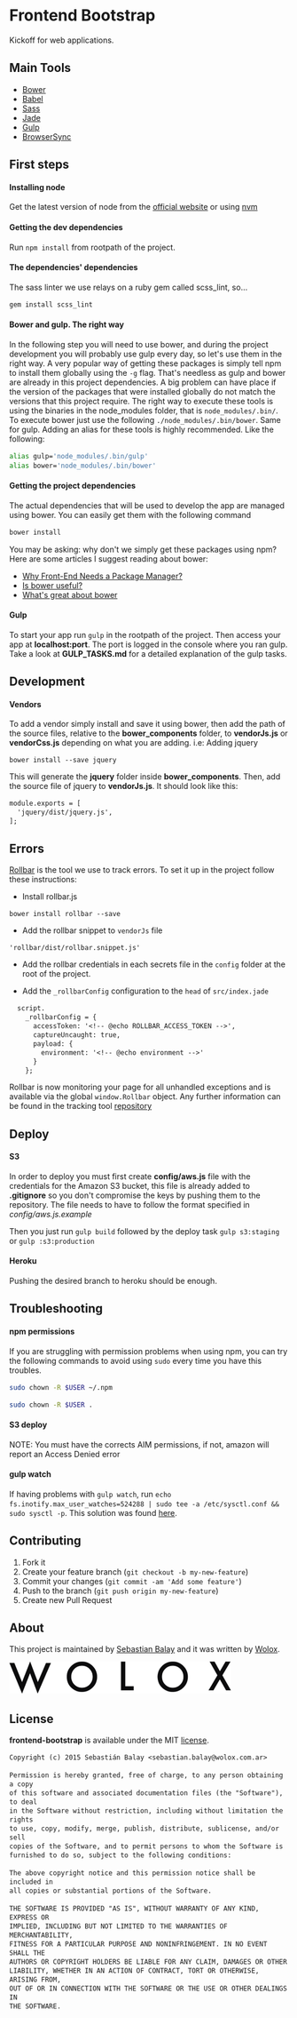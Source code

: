 Frontend Bootstrap
===============

Kickoff for web applications.

## Main Tools
+ [Bower](http://www.bower.io/)
+ [Babel](https://babeljs.io/)
+ [Sass](http://sass-lang.com)
+ [Jade](http://jade-lang.com)
+ [Gulp](http://gulpjs.com/)
+ [BrowserSync](http://www.browsersync.io/)

## First steps
#### Installing node
Get the latest version of node from the [official website](https://nodejs.org/) or using [nvm](https://github.com/creationix/nvm)

#### Getting the dev dependencies
Run ```npm install``` from rootpath of the project.

#### The dependencies' dependencies
The sass linter we use relays on a ruby gem called scss_lint, so...
```bash
gem install scss_lint
```

#### Bower and gulp. The right way
In the following step you will need to use bower, and during the project development you will probably use gulp every day, so let's use them in the right way.
A very popular way of getting these packages is simply tell npm to install them globally using the ```-g``` flag.
That's needless as gulp and bower are already in this project dependencies. A big problem can have place if the version of the packages that were installed globally do not match the versions that this project require.
The right way to execute these tools is using the binaries in the node_modules folder, that is ```node_modules/.bin/```.
To execute bower just use the following ```./node_modules/.bin/bower```. Same for gulp.
Adding an alias for these tools is highly recommended. Like the following:
```bash
alias gulp='node_modules/.bin/gulp'
alias bower='node_modules/.bin/bower'
```

#### Getting the project dependencies
The actual dependencies that will be used to develop the app are managed using bower. You can easily get them with the following command
```bash
bower install
```
You may be asking:  why don't we simply get these packages using npm?
Here are some articles I suggest reading about bower:

+ [Why Front-End Needs a Package Manager?](frontendbabel.info/articles/bower-why-frontend-package-manager/)
+ [Is bower useful?](http://benmccormick.org/2015/01/22/is-bower-useful)
+ [What's great about bower](https://css-tricks.com/whats-great-bower/)

#### Gulp
To start your app run ```gulp``` in the rootpath of the project. Then access your app at **localhost:port**. The port is logged in the console where you ran gulp.
Take a look at **GULP_TASKS.md** for a detailed explanation of the gulp tasks.

## Development

#### Vendors
To add a vendor simply install and save it using bower, then add the path of the source files, relative to the **bower_components** folder, to **vendorJs.js** or **vendorCss.js** depending on what you are adding.
i.e: Adding jquery
```
bower install --save jquery
```
This will generate the **jquery** folder inside **bower_components**. Then, add the source file of jquery to **vendorJs.js**. It should look like this:
```
module.exports = [
  'jquery/dist/jquery.js',
];
```

## Errors
[Rollbar](https://rollbar.com/) is the tool we use to track errors. To set it up in the project follow these instructions:

- Install rollbar.js
```
bower install rollbar --save
```

- Add the rollbar snippet to ```vendorJs``` file
```
'rollbar/dist/rollbar.snippet.js'
```

- Add the rollbar credentials in each secrets file in the ```config``` folder at the root of the project.

- Add the `_rollbarConfig` configuration to the ```head``` of ```src/index.jade```
```jade
  script.
    _rollbarConfig = {
      accessToken: '<!-- @echo ROLLBAR_ACCESS_TOKEN -->',
      captureUncaught: true,
      payload: {
        environment: '<!-- @echo environment -->'
      }
    };
```

Rollbar is now monitoring your page for all unhandled exceptions and is available via the global `window.Rollbar` object.
Any further information can be found in the tracking tool [repository](https://github.com/rollbar/rollbar.js)


## Deploy

#### S3
In order to deploy you must first create **config/aws.js** file with the credentials for the Amazon S3 bucket, this file is already added to **.gitignore** so you don't compromise the keys by pushing them to the repository. The file needs to have to follow the format specified in *config/aws.js.example*

Then you just run ```gulp build``` followed by the deploy task ```gulp s3:staging``` or ```gulp :s3:production```

#### Heroku
Pushing the desired branch to heroku should be enough.

## Troubleshooting

#### npm permissions
If you are struggling with permission problems when using npm, you can try the following commands to avoid using ```sudo``` every time you have this troubles.

```bash
sudo chown -R $USER ~/.npm
```
```bash
sudo chown -R $USER .
```

#### S3 deploy
NOTE: You must have the corrects AIM permissions, if not, amazon will report an Access Denied error

#### gulp watch
If having problems with ```gulp watch```, run ```echo fs.inotify.max_user_watches=524288 | sudo tee -a /etc/sysctl.conf && sudo sysctl -p```.
This solution was found [here](https://github.com/gulpjs/gulp/issues/217).

## Contributing

1. Fork it
2. Create your feature branch (`git checkout -b my-new-feature`)
3. Commit your changes (`git commit -am 'Add some feature'`)
4. Push to the branch (`git push origin my-new-feature`)
5. Create new Pull Request

## About

This project is maintained by [Sebastian Balay](https://github.com/sbalay) and it was written by [Wolox](http://www.wolox.com.ar).

![Wolox](https://raw.githubusercontent.com/Wolox/press-kit/master/logos/logo_banner.png)


## License

**frontend-bootstrap** is available under the MIT [license](LICENSE).

    Copyright (c) 2015 Sebastián Balay <sebastian.balay@wolox.com.ar>

    Permission is hereby granted, free of charge, to any person obtaining a copy
    of this software and associated documentation files (the "Software"), to deal
    in the Software without restriction, including without limitation the rights
    to use, copy, modify, merge, publish, distribute, sublicense, and/or sell
    copies of the Software, and to permit persons to whom the Software is
    furnished to do so, subject to the following conditions:

    The above copyright notice and this permission notice shall be included in
    all copies or substantial portions of the Software.

    THE SOFTWARE IS PROVIDED "AS IS", WITHOUT WARRANTY OF ANY KIND, EXPRESS OR
    IMPLIED, INCLUDING BUT NOT LIMITED TO THE WARRANTIES OF MERCHANTABILITY,
    FITNESS FOR A PARTICULAR PURPOSE AND NONINFRINGEMENT. IN NO EVENT SHALL THE
    AUTHORS OR COPYRIGHT HOLDERS BE LIABLE FOR ANY CLAIM, DAMAGES OR OTHER
    LIABILITY, WHETHER IN AN ACTION OF CONTRACT, TORT OR OTHERWISE, ARISING FROM,
    OUT OF OR IN CONNECTION WITH THE SOFTWARE OR THE USE OR OTHER DEALINGS IN
    THE SOFTWARE.
